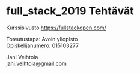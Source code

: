 # full_stack_2019 Tehtävät
Kurssisivusto https://fullstackopen.com/ <br>

Toteutustapa: Avoin yliopisto <br>
Opiskelijanumero: 015103277 <br>

Jani Veihtola <br>
jani.veihtola@gmail.com
